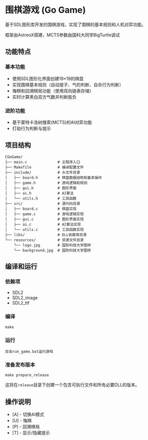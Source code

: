 # 围棋游戏 (Go Game)

基于SDL图形库开发的围棋游戏，实现了围棋的基本规则和人机对弈功能。

框架由AstreoX搭建，MCTS参数由国科大同学BigTurtle调试

## 功能特点

### 基本功能
- 使用SDL图形化界面创建19×19的棋盘
- 实现围棋基本规则（自动提子、气的判断、自杀行为判断）
- 悔棋和回溯棋局功能（使用双向链表存储）
- 实时计算黑白双方气数并判断胜负

### 进阶功能
- 基于蒙特卡洛树搜索(MCTS)的AI对弈功能
- 打劫行为判断与提示

## 项目结构

```
CGoGame/
├── main.c              # 主程序入口
├── Makefile            # 编译配置文件
├── include/            # 头文件目录
│   ├── board.h         # 棋盘数据结构和基本操作
│   ├── game.h          # 游戏逻辑和规则
│   ├── gui.h           # 图形界面
│   ├── ai.h            # AI算法
│   └── utils.h         # 工具函数
├── src/                # 源代码目录
│   ├── board.c         # 棋盘实现
│   ├── game.c          # 游戏逻辑实现
│   ├── gui.c           # 图形界面实现
│   ├── ai.c            # AI算法实现
│   └── utils.c         # 工具函数实现
├── libs/               # DLL依赖库目录
└── resources/          # 资源文件目录
    └── logo.jpg        # 国防科技大学图样
    └── background.jpg  # 国防科技大学图样
```

## 编译和运行

### 依赖项
- SDL2
- SDL2_image
- SDL2_ttf

### 编译
```
make
```

### 运行
```
双击run_game.bat运行游戏
```

### 准备发布版本
```
make prepare_release
```
这将在`release`目录下创建一个包含可执行文件和所有必要DLL的版本。

## 操作说明
- [A] - 切换AI模式
- [U] - 悔棋
- [P] - 回溯棋局
- [T] - 显示/隐藏提示

